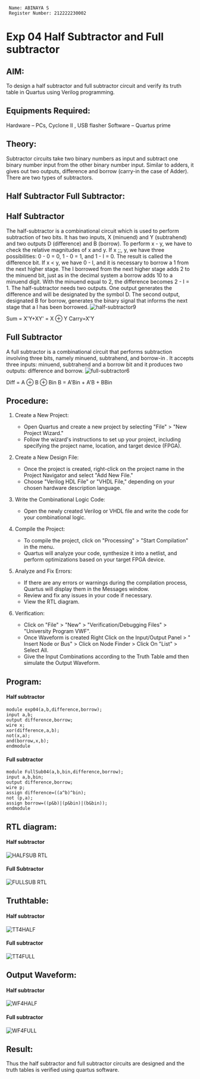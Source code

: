 ```
 Name: ABINAYA S
 Register Number: 212222230002
```
# Exp 04 Half Subtractor and Full subtractor
## AIM:
To design a half subtractor and full subtractor circuit and verify its truth table in Quartus using Verilog programming.

## Equipments Required:
 Hardware – PCs, Cyclone II , USB flasher
 Software – Quartus prime
## Theory:
Subtractor circuits take two binary numbers as input and subtract one binary number input from the other binary number input. Similar to adders, it gives out two outputs, difference and borrow (carry-in the case of Adder). There are two types of subtractors.

## Half Subtractor Full Subtractor:
## Half Subtractor
The half-subtractor is a combinational circuit which is used to perform subtraction of two bits. It has two inputs, X (minuend) and Y (subtrahend) and two outputs D (difference) and B (borrow). To perform x - y, we have to check the relative magnitudes of x and y. If x ;;, y, we have three possibilities: 0 - 0 = 0, 1 - 0 = 1, and 1 - I = 0. The result is called the difference bit. If x < y, we have 0 - I, and it is necessary to borrow a 1 from the next higher stage. The I borrowed from the next higher stage adds 2 to the minuend bit, just as in the decimal system a borrow adds 10 to a minuend digit. With the minuend equal to 2, the difference becomes 2 - I = 1. The half-subtractor needs two outputs. One output generates the difference and will be designated by the symbol D. The second output, designated B for borrow, generates the binary signal that informs the next stage that a I has been borrowed.
![half-subtractor9](https://user-images.githubusercontent.com/36288975/166112538-58c3bc7c-ee5d-4e6a-ac8d-8e8328efe27a.png)


Sum = X'Y+XY' = X ⊕ Y
Carry=X'Y

## Full Subtractor
A full subtractor is a combinational circuit that performs subtraction involving three bits, namely minuend, subtrahend, and borrow-in . It accepts three inputs: minuend, subtrahend and a borrow bit and it produces two outputs: difference and borrow. 
![full-subtractor6](https://user-images.githubusercontent.com/36288975/166112541-24c68359-3de8-4674-ae22-8272ffc385ed.png)


Diff = A ⊕ B ⊕ Bin B = A'Bin + A'B + BBin

## Procedure:
1. Create a New Project:
   - Open Quartus and create a new project by selecting "File" > "New Project Wizard."
   - Follow the wizard's instructions to set up your project, including specifying the project name, location, and target device (FPGA).

2. Create a New Design File:
   - Once the project is created, right-click on the project name in the Project Navigator and select "Add New File."
   - Choose "Verilog HDL File" or "VHDL File," depending on your chosen hardware description language.

3. Write the Combinational Logic Code:
   - Open the newly created Verilog or VHDL file and write the code for your combinational logic.
     
4. Compile the Project:
   - To compile the project, click on "Processing" > "Start Compilation" in the menu.
   - Quartus will analyze your code, synthesize it into a netlist, and perform optimizations based on your target FPGA device.

5. Analyze and Fix Errors:
   - If there are any errors or warnings during the compilation process, Quartus will display them in the Messages window.
   - Review and fix any issues in your code if necessary.
   - View the RTL diagram.

6. Verification:
   - Click on "File" > "New" > "Verification/Debugging Files" > "University Program VWF".
   - Once Waveform is created Right Click on the Input/Output Panel > " Insert Node or Bus" > Click on Node Finder > Click On "List" > Select All.
   - Give the Input Combinations according to the Truth Table amd then simulate the Output Waveform.




## Program:
#### Half subtractor
```
module exp04(a,b,difference,borrow);
input a,b;
output difference,borrow;
wire x;
xor(difference,a,b);
not(x,a);
and(borrow,x,b);
endmodule 
```
#### Full subtractor
```
module FullSub04(a,b,bin,difference,borrow);
input a,b,bin;
output difference,borrow;
wire p;
assign difference=((a^b)^bin);
not (p,a);
assign borrow=((p&b)|(p&bin)|(b&bin));
endmodule
```
##  RTL diagram:
#### Half subtractor
![HALFSUB RTL](https://github.com/abinayasangeetha/Experiment--03-Half-Subtractor-and-Full-subtractor/assets/119393675/409d5bb1-e09e-4b4c-baa6-a7244e933ef7)
#### Full Subtractor
![FULLSUB RTL](https://github.com/abinayasangeetha/Experiment--03-Half-Subtractor-and-Full-subtractor/assets/119393675/130bdbbb-e7fd-46f4-a3c2-7f96540d6628)
## Truthtable:
#### Half subtractor

![TT4HALF](https://github.com/abinayasangeetha/Experiment--03-Half-Subtractor-and-Full-subtractor/assets/119393675/e07335cf-604f-4355-86fe-85bd3f351987)

#### Full subtractor
![TT4FULL](https://github.com/abinayasangeetha/Experiment--03-Half-Subtractor-and-Full-subtractor/assets/119393675/7b86e4b2-48f5-48f0-b5f8-df7c72626ba3)


## Output Waveform:
#### Half subtractor

![WF4HALF](https://github.com/abinayasangeetha/Experiment--03-Half-Subtractor-and-Full-subtractor/assets/119393675/ef107e51-c4f8-402f-9300-cd08b4d20f3f)

#### Full subtractor

![WF4FULL](https://github.com/abinayasangeetha/Experiment--03-Half-Subtractor-and-Full-subtractor/assets/119393675/0b462c71-376b-4f34-b85a-0f32674d5171)

## Result:
Thus the half subtractor and full subtractor circuits are designed and the truth tables is verified using quartus software.
